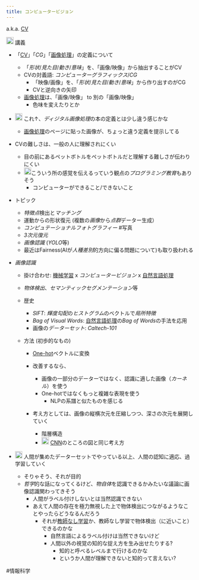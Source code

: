 ```yaml
---
title: コンピュータービジョン
---
```


a.k.a. [CV](CV.md)

<img src='https://scrapbox.io/api/pages/blu3mo-public/情報科学の達人/icon' alt='情報科学の達人.icon' height="19.5"/> 講義

* 「[CV](CV.md)」「*CG*」「[画像処理](%E7%94%BB%E5%83%8F%E5%87%A6%E7%90%86.md)」の定義について
  
  * 「*形状*/*見た目*/*動き*/*意味*」を、「画像/映像」から抽出することがCV
  * CVの対義語: *コンピューターグラフィックス*/*CG*
    * 「映像/画像」を、「*形状*/*見た目*/*動き*/*意味*」から作り出すのがCG
    * CVと逆向きの矢印
  * [画像処理](%E7%94%BB%E5%83%8F%E5%87%A6%E7%90%86.md)は、「画像/映像」 to 別の「画像/映像」
    * 色味を変えたりとか
* <img src='https://scrapbox.io/api/pages/blu3mo-public/blu3mo/icon' alt='blu3mo.icon' height="19.5"/> これ↑、*ディジタル画像処理*の本の定義とは少し違う感じかな
  
  * [画像処理](%E7%94%BB%E5%83%8F%E5%87%A6%E7%90%86.md)のページに貼った画像が、ちょっと違う定義を提示してる
* CVの難しさは、一般の人に理解されにくい
  
  * 目の前にあるペットボトルをペットボトルだと理解する難しさが伝わりにくい
  * <img src='https://scrapbox.io/api/pages/blu3mo-public/blu3mo/icon' alt='blu3mo.icon' height="19.5"/>こういう所の感覚を伝えるっていう観点の*プログラミング教育*もありそう
    * コンピューターができること/できないこと
* トピック
  
  * *特徴点*検出と*マッチング*
  * 運動からの形状復元 (複数の*画像*から*点群*データー生成）
  * *コンピュテーショナルフォトグラフィー* #写真
  * *3次元復元*
  * *画像認識* (*YOLO*等)
  * 最近はFairness(AIが*人種差別*的方向に偏る問題について)も取り扱われる
* *画像認識*
  
  * 掛け合わせ: [機械学習](%E6%A9%9F%E6%A2%B0%E5%AD%A6%E7%BF%92.md) x *コンピュータービジョン* x [自然言語処理](%E8%87%AA%E7%84%B6%E8%A8%80%E8%AA%9E%E5%87%A6%E7%90%86.md)
  
  * *物体検出*、*セマンティックセグメンテーション*等
  
  * 歴史
    
    * *SIFT*: *輝度勾配*の*ヒストグラム*のベクトルで*局所特徴*
    * *Bag of Visual Words*: [自然言語処理](%E8%87%AA%E7%84%B6%E8%A8%80%E8%AA%9E%E5%87%A6%E7%90%86.md)の*Bag of Words*の手法を応用
    * 画像の*データーセット*: *Caltech-101*
  * 方法 (初歩的なもの)
    
    * [One-hot](One-hot.md)ベクトルに変換
    
    * 改善するなら、
      
      * 画像の一部分のデーターではなく、認識に適した画像（*カーネル*）を使う
      * One-hotではなくもっと複雑な表現を使う
        * NLPの系譜と似たものを感じる
    * 考え方としては、画像の縦横次元を圧縮しつつ、深さの次元を展開していく
      
      * 階層構造
      * <img src='https://scrapbox.io/api/pages/blu3mo-public/blu3mo/icon' alt='blu3mo.icon' height="19.5"/> [CNN](CNN.md)のところの図と同じ考え方
* <img src='https://scrapbox.io/api/pages/blu3mo-public/blu3mo/icon' alt='blu3mo.icon' height="19.5"/> 人間が集めたデーターセットでやっている以上、人間の認知に適応、過学習していく
  
  * そりゃそう、それが目的
  * *哲学*的な話になってくるけど、*物自体*を認識できるかみたいな議論に画像認識関わってきそう
    * 人間がラベル付けしないとは当然認識できない
    * あえて人間の存在を極力無視した上で物体検出につながるようなことやったらどうなるんだろう
      * それが[教師なし学習](%E6%95%99%E5%B8%AB%E3%81%AA%E3%81%97%E5%AD%A6%E7%BF%92.md)か、教師なし学習で物体検出（に近いこと）できるのかな
        * 自然言語によるラベル付けは当然できないけど
        * 人間以外の視覚の知的な捉え方を生み出せたりする?
          * 知的と呼べるレベルまで行けるのかな
          * というか人間が理解できないと知的って言えない?

\#情報科学
